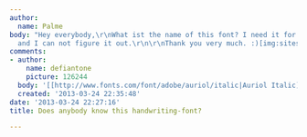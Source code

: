 ```yaml
---
author:
  name: Palme
body: "Hey everybody,\r\nWhat ist the name of this font? I need it for an project
  and I can not figure it out.\r\n\r\nThank you very much. :)[img:sites/default/files/old-images/Untitled_5085.png]"
comments:
- author:
    name: defiantone
    picture: 126244
  body: '[[http://www.fonts.com/font/adobe/auriol/italic|Auriol Italic]]'
  created: '2013-03-24 22:35:48'
date: '2013-03-24 22:27:16'
title: Does anybody know this handwriting-font?

---
```

